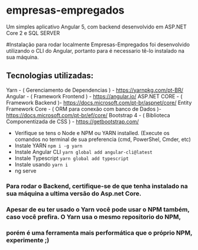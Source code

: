 # empresas-empregados
Um simples aplicativo Angular 5, com backend desenvolvido em ASP.NET Core 2 e SQL SERVER

#Instalação para rodar localmente
Empresas-Empregados foi desenvolvido utilizando o CLI do Angular, portanto para é necessario tê-lo instalado na sua máquina.

## Tecnologias utilizadas:
Yarn - ( Gerenciamento de Dependencias ) - https://yarnpkg.com/pt-BR/
Angular - ( Framework Frontend ) - https://angular.io/
ASP.NET CORE - ( Framework Backend )- https://docs.microsoft.com/pt-br/aspnet/core/
Entity Framework Core - ( ORM para conexão com banco de Dados )- https://docs.microsoft.com/pt-br/ef/core/
Bootstrap 4 - ( Biblioteca Componentizada de CSS ) - https://getbootstrap.com/  

* Verifique se tens o Node e NPM ou YARN installed.
(Execute os comandos no terminal de sua preferencia (cmd, PowerShel, Cmder, etc)
* Instale YARN `npm i -g yarn`
* Instale Angular CLI `yarn global add angular-cli@latest`
* Instale Typescript  `yarn global add typescript`
* Instale usando `yarn i`
* ng serve

### Para rodar o Backend, certifique-se de que tenha instalado na sua máquina a ultima versão do Asp.net Core.
### Apesar de eu ter usado o Yarn você pode usar o NPM também, caso você prefira. O Yarn usa o mesmo repositorio do NPM, 
### porém é uma ferramenta mais performática que o próprio NPM, experimente ;) 
